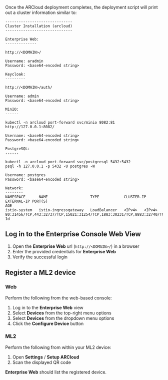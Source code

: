 Once the ARCloud deployment completes, the deployment script will print out a cluster information similar to:

```shell showLineNumbers
------------------------------
Cluster Installation (arcloud)
------------------------------

Enterprise Web:
--------------

http://<DOMAIN>/

Username: aradmin
Password: <base64-encoded string>

Keycloak:
---------

http://<DOMAIN>/auth/

Username: admin
Password: <base64-encoded string>

MinIO:
------

kubectl -n arcloud port-forward svc/minio 8082:81
http://127.0.0.1:8082/

Username: <base64-encoded string>
Password: <base64-encoded string>

PostgreSQL:
------

kubectl -n arcloud port-forward svc/postgresql 5432:5432
psql -h 127.0.0.1 -p 5432 -U postgres -W

Username: postgres
Password: <base64-encoded string>

Network:
--------
NAMESPACE      NAME                   TYPE           CLUSTER-IP        EXTERNAL-IP PORT(S)                                                        AGE
istio-system   istio-ingressgateway   LoadBalancer   <IPv4>   <IPv4>   80:31456/TCP,443:32737/TCP,15021:31254/TCP,1883:30231/TCP,8883:32740/TCP    1d
```

## Log in to the Enterprise Console Web View

1. Open the **Enterprise Web** url (`http://<DOMAIN>/`) in a browser
2. Enter the provided credentials for **Enterprise Web**
3. Verify the successful login

## Register a ML2 device

### Web

Perform the following from the web-based console:

1. Log in to the **Enterprise Web** view
2. Select **Devices** from the top-right menu options
3. Select **Devices** from the dropdown menu options
4. Click the **Configure Device** button

### ML2

Perform the following from within your ML2 device:

1. Open **Settings** / **Setup ARCloud**
2. Scan the displayed QR code

**Enterprise Web** should list the registered device.

